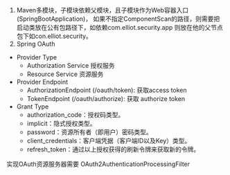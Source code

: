 1. Maven多模块，子模块依赖父模块，且子模块作为Web容器入口(SpringBootApplication)，
如果不指定ComponentScan的路径，则需要把启动类放在公有包路径下，如依赖com.elliot.security.app
则放在他的父节点包下如con.elliot.security。
2. Spring OAuth 
  - Provider Type
    - Authorization Service 授权服务 
    - Resource Service 资源服务   
  - Provider Endpoint 
      - AuthorizationEndpoint (/oauth/token):   获取access token
      - TokenEndpoint (/oauth/authorize):    获取 authorize token
  - Grant Type
      - authorization_code：授权码类型。
      - implicit：隐式授权类型。
      - password：资源所有者（即用户）密码类型。
      - client_credentials：客户端凭据（客户端ID以及Key）类型。
      - refresh_token：通过以上授权获得的刷新令牌来获取新的令牌。
      
   实现OAuth资源服务器需要 OAuth2AuthenticationProcessingFilter
      